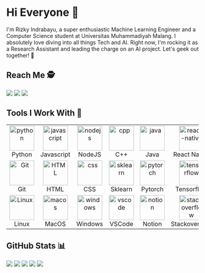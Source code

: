 # Hi Everyone 👋 
I'm Rizky Indrabayu, a super enthusiastic Machine Learning Engineer and a Computer Science student at Universitas Muhammadiyah Malang. I absolutely love diving into all things Tech and AI. Right now, I'm rocking it as a Research Assistant and leading the charge on an AI project. Let's geek out together! 🚀 <br>

## Reach Me 🕵️
<p>
<a href="https://www.linkedin.com/in/rizky-indrabayu-ab0a66272/"><img src="https://img.shields.io/badge/LinkedIn-0077B5?style=for-the-badge&logo=linkedin&logoColor=white" ></a>
<a href="mailto:rizkyindra2082@gmail.com"><img src="https://img.shields.io/badge/Gmail-D14836?style=for-the-badge&logo=gmail&logoColor=white"></a>
<a href="https://www.kaggle.com/indrabayu"><img src="https://img.shields.io/badge/Kaggle-20BEFF?style=for-the-badge&logo=Kaggle&logoColor=white"></a>
</p>

## Tools I Work With 🤖
<table>
  <tr>
    <td align="center" width="96">
        <img src="https://skillicons.dev/icons?i=python&theme=light" alt="python" width="65" height="65" />
      <br>Python
    </td>
    <td align="center" width="96">
        <img src="https://skillicons.dev/icons?i=javascript" alt="javascript" width="65" height="65" />
      <br>Javascript
    </td>
    <td align="center" width="96">
        <img src="https://skillicons.dev/icons?i=nodejs&theme=light" width="65" height="65" alt="nodejs" />
      <br>NodeJS
    </td>
    <td align="center" width="96">
        <img src="https://skillicons.dev/icons?i=cpp" alt="cpp" width="65" height="65" />
      <br>C++
    </td>
    <td align="center" width="96">
        <img src="https://skillicons.dev/icons?i=java&theme=light" width="65" height="65" alt="java" />
      <br>Java
    </td>
    <td align="center" width="96">
        <img src="https://skillicons.dev/icons?i=react&theme=light" alt="react-native" width="65" height="65" />
      <br>React Native
    </td>
    <td align="center" width="96">
        <img src="https://skillicons.dev/icons?i=mongodb" width="65" height="65" alt="mongodb" />
      <br>MongoDB
    </td>
  </tr>
  <tr>
    <td align="center" width="96">
        <img src="https://skillicons.dev/icons?i=git" width="65" height="65" alt="Git" />
      <br>Git
    </td>
    <td align="center"  width="96">
        <img src="https://skillicons.dev/icons?i=html" width="65" height="65" alt="HTML" />
      <br>HTML
    </td>
    <td align="center" width="96">
        <img src="https://skillicons.dev/icons?i=css" width="65" height="65" alt="css" />
      <br>CSS
    </td>
    <td align="center"  width="96">
        <img src="https://skillicons.dev/icons?i=sklearn&theme=light" width="65" height="65" alt="sklearn" />
      <br>Sklearn
    </td>
    <td align="center"  width="96">
        <img src="https://skillicons.dev/icons?i=pytorch&theme=light" width="65" height="65" alt="pytorch" />
      <br>Pytorch
    </td>
    <td align="center" width="96">
        <img src="https://skillicons.dev/icons?i=tensorflow&theme=light" width="65" height="65" alt="tensorflow" />
      <br>Tensorflow
    </td>
        <td align="center" width="96">
        <img src="https://skillicons.dev/icons?i=gcp&theme=light" width="65" height="65" alt="mongodb" />
      <br>Google AI
  </tr>
   <tr>
   <td align="center" width="96">
        <img src="https://skillicons.dev/icons?i=linux&theme=light" width="65" height="65" alt="Linux" />
      <br>Linux
    </td>
    <td align="center" width="96">
        <img src="https://skillicons.dev/icons?i=apple&theme=light" width="65" height="65" alt="macos" />
      <br>MacOS
    </td>
        <td align="center" width="96">
        <img src="https://skillicons.dev/icons?i=windows&theme=light" width="65" height="65" alt="windows" />
      <br>Windows
    </td>
    <td align="center" width="96">
        <img src="https://skillicons.dev/icons?i=vscode&theme=light" width="65" height="65" alt="vscode" />
      <br>VSCode
    </td>
    <td align="center" width="96">
        <img src="https://skillicons.dev/icons?i=notion&theme=light" width="65" height="65" alt="notion" />
      <br>Notion
    </td>
    <td align="center" width="96">
        <img src="https://skillicons.dev/icons?i=stackoverflow&theme=light" width="65" height="65" alt="stackoverflow" />
      <br>Stackoverflow
    </td>
    <td align="center" width="96">
        <img src="https://skillicons.dev/icons?i=github&theme=light" width="65" height="65" alt="GitHub" />
      <br>Github
    </td>
  </tr>
 <tr>
 </tr>
</table>

## GitHub Stats 📊
![](http://github-profile-summary-cards.vercel.app/api/cards/profile-details?username=bayyy7&theme=nord_bright)
![](http://github-profile-summary-cards.vercel.app/api/cards/repos-per-language?username=bayyy7&theme=nord_bright)
![](http://github-profile-summary-cards.vercel.app/api/cards/most-commit-language?username=bayyy7&theme=nord_bright)
![](http://github-profile-summary-cards.vercel.app/api/cards/stats?username=bayyy7&theme=nord_bright)
![](http://github-profile-summary-cards.vercel.app/api/cards/productive-time?username=bayyy7&theme=nord_bright&utcOffset=8)